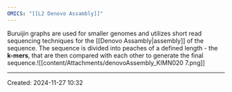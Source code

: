 ```yaml
---
OMICS: "[[L2 Denovo Assambly]]"
---
```

Buruijin graphs are used for smaller genomes and utilizes short read sequencing techniques for the [[Denovo Assambly|assembly]] of the sequence. The sequence is divided into peaches of a defined length - the **k-mers**, that are then compared with each other to generate the final sequence.![[content/Attachments/denovoAssembly_KIMN020 7.png]]

---
Created: 2024-11-27 10:32